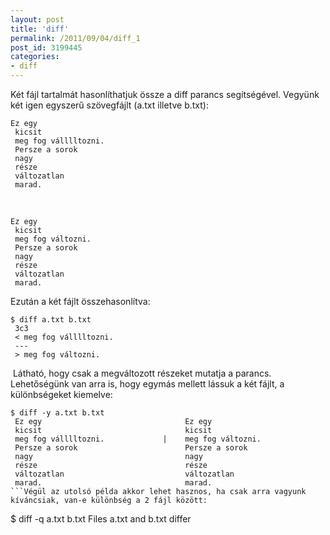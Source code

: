 ```yaml
---
layout: post
title: 'diff'
permalink: /2011/09/04/diff_1
post_id: 3199445
categories: 
- diff
---
```


Két fájl tartalmát hasonlíthatjuk össze a diff parancs segítségével. Vegyünk két igen egyszerű szövegfájlt (a.txt illetve b.txt): 
```
Ez egy
 kicsit
 meg fog válllltozni.
 Persze a sorok
 nagy
 része
 változatlan
 marad.
``` 
  
```
Ez egy
 kicsit
 meg fog változni.
 Persze a sorok
 nagy
 része
 változatlan
 marad.
``` 
Ezután a két fájlt összehasonlítva: 
```
$ diff a.txt b.txt
 3c3
 < meg fog válllltozni.
 ---
 > meg fog változni.
``` 
 Látható, hogy csak a megváltozott részeket mutatja a parancs. 
Lehetőségünk van arra is, hogy egymás mellett lássuk a két fájlt, a különbségeket kiemelve: 
```
$ diff -y a.txt b.txt
 Ez egy                                Ez egy
 kicsit                                kicsit
 meg fog válllltozni.             |    meg fog változni.
 Persze a sorok                        Persze a sorok
 nagy                                  nagy
 része                                 része
 változatlan                           változatlan
 marad.                                marad.
```Végül az utolsó példa akkor lehet hasznos, ha csak arra vagyunk kíváncsiak, van-e különbség a 2 fájl között: 
```
$ diff -q a.txt b.txt
 Files a.txt and b.txt differ
```
 
  